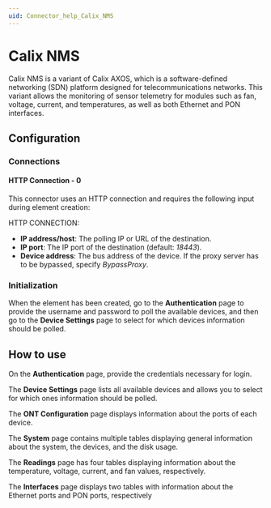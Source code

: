 ```yaml
---
uid: Connector_help_Calix_NMS
---
```


# Calix NMS

Calix NMS is a variant of Calix AXOS, which is a software-defined networking (SDN) platform designed for telecommunications networks. This variant allows the monitoring of sensor telemetry for modules such as fan, voltage, current, and temperatures, as well as both Ethernet and PON interfaces.

## Configuration

### Connections

#### HTTP Connection - 0

This connector uses an HTTP connection and requires the following input during element creation:

HTTP CONNECTION:

- **IP address/host**: The polling IP or URL of the destination.
- **IP port**: The IP port of the destination (default: *18443*).
- **Device address**: The bus address of the device. If the proxy server has to be bypassed, specify *BypassProxy*.

### Initialization

When the element has been created, go to the **Authentication** page to provide the username and password to poll the available devices, and then go to the **Device Settings** page to select for which devices information should be polled.

## How to use

On the **Authentication** page, provide the credentials necessary for login.

The **Device Settings** page lists all available devices and allows you to select for which ones information should be polled.

The **ONT Configuration** page displays information about the ports of each device.

The **System** page contains multiple tables displaying general information about the system, the devices, and the disk usage.

The **Readings** page has four tables displaying information about the temperature, voltage, current, and fan values, respectively.

The **Interfaces** page displays two tables with information about the Ethernet ports and PON ports, respectively
